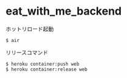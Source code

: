 # eat_with_me_backend

ホットリロード起動
```
$ air
```

リリースコマンド
```
$ heroku container:push web
$ heroku container:release web
```